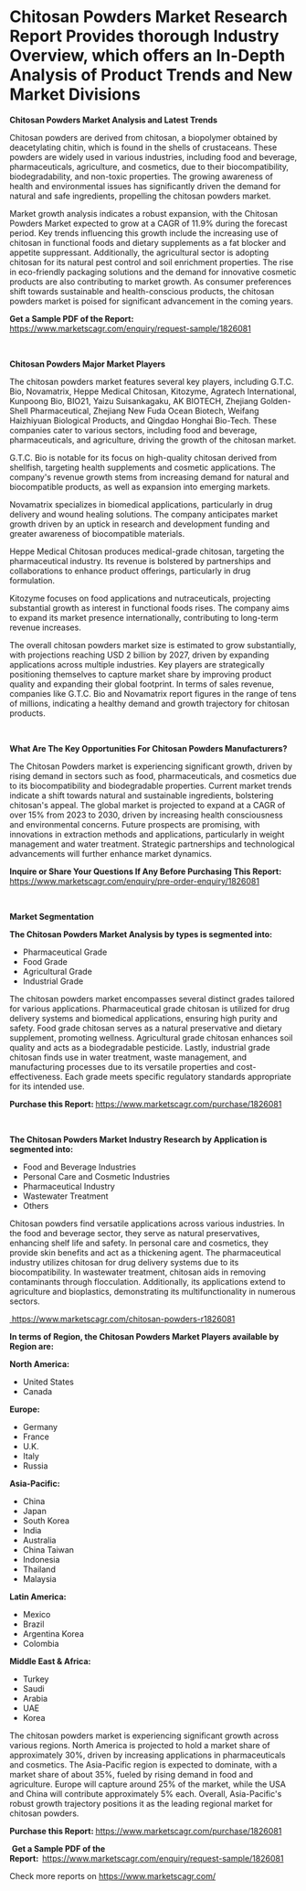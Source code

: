<p><h1>Chitosan Powders Market Research Report Provides thorough Industry Overview, which offers an In-Depth Analysis of Product Trends and New Market Divisions</h1></p><p><strong>Chitosan Powders Market Analysis and Latest Trends</strong></p>
<p><p>Chitosan powders are derived from chitosan, a biopolymer obtained by deacetylating chitin, which is found in the shells of crustaceans. These powders are widely used in various industries, including food and beverage, pharmaceuticals, agriculture, and cosmetics, due to their biocompatibility, biodegradability, and non-toxic properties. The growing awareness of health and environmental issues has significantly driven the demand for natural and safe ingredients, propelling the chitosan powders market.</p><p>Market growth analysis indicates a robust expansion, with the Chitosan Powders Market expected to grow at a CAGR of 11.9% during the forecast period. Key trends influencing this growth include the increasing use of chitosan in functional foods and dietary supplements as a fat blocker and appetite suppressant. Additionally, the agricultural sector is adopting chitosan for its natural pest control and soil enrichment properties. The rise in eco-friendly packaging solutions and the demand for innovative cosmetic products are also contributing to market growth. As consumer preferences shift towards sustainable and health-conscious products, the chitosan powders market is poised for significant advancement in the coming years.</p></p>
<p><strong>Get a Sample PDF of the Report:&nbsp;</strong> <a href="https://www.marketscagr.com/enquiry/request-sample/1826081?utm_campaign=2235&utm_medium=2&utm_source=Github&utm_content=ia&utm_term=03022025&utm_id=chitosan-powders">https://www.marketscagr.com/enquiry/request-sample/1826081</a></p>
<p>&nbsp;</p>
<p><strong>Chitosan Powders Major Market Players</strong></p>
<p><p>The chitosan powders market features several key players, including G.T.C. Bio, Novamatrix, Heppe Medical Chitosan, Kitozyme, Agratech International, Kunpoong Bio, BIO21, Yaizu Suisankagaku, AK BIOTECH, Zhejiang Golden-Shell Pharmaceutical, Zhejiang New Fuda Ocean Biotech, Weifang Haizhiyuan Biological Products, and Qingdao Honghai Bio-Tech. These companies cater to various sectors, including food and beverage, pharmaceuticals, and agriculture, driving the growth of the chitosan market.</p><p>G.T.C. Bio is notable for its focus on high-quality chitosan derived from shellfish, targeting health supplements and cosmetic applications. The company's revenue growth stems from increasing demand for natural and biocompatible products, as well as expansion into emerging markets. </p><p>Novamatrix specializes in biomedical applications, particularly in drug delivery and wound healing solutions. The company anticipates market growth driven by an uptick in research and development funding and greater awareness of biocompatible materials. </p><p>Heppe Medical Chitosan produces medical-grade chitosan, targeting the pharmaceutical industry. Its revenue is bolstered by partnerships and collaborations to enhance product offerings, particularly in drug formulation.</p><p>Kitozyme focuses on food applications and nutraceuticals, projecting substantial growth as interest in functional foods rises. The company aims to expand its market presence internationally, contributing to long-term revenue increases.</p><p>The overall chitosan powders market size is estimated to grow substantially, with projections reaching USD 2 billion by 2027, driven by expanding applications across multiple industries. Key players are strategically positioning themselves to capture market share by improving product quality and expanding their global footprint. In terms of sales revenue, companies like G.T.C. Bio and Novamatrix report figures in the range of tens of millions, indicating a healthy demand and growth trajectory for chitosan products.</p></p>
<p>&nbsp;</p>
<p><strong>What Are The Key Opportunities For Chitosan Powders Manufacturers?</strong></p>
<p><p>The Chitosan Powders market is experiencing significant growth, driven by rising demand in sectors such as food, pharmaceuticals, and cosmetics due to its biocompatibility and biodegradable properties. Current market trends indicate a shift towards natural and sustainable ingredients, bolstering chitosan's appeal. The global market is projected to expand at a CAGR of over 15% from 2023 to 2030, driven by increasing health consciousness and environmental concerns. Future prospects are promising, with innovations in extraction methods and applications, particularly in weight management and water treatment. Strategic partnerships and technological advancements will further enhance market dynamics.</p></p>
<p><strong>Inquire or Share Your Questions If Any Before Purchasing This Report:</strong> <a href="https://www.marketscagr.com/enquiry/pre-order-enquiry/1826081?utm_campaign=2235&utm_medium=2&utm_source=Github&utm_content=ia&utm_term=03022025&utm_id=chitosan-powders">https://www.marketscagr.com/enquiry/pre-order-enquiry/1826081</a></p>
<p>&nbsp;</p>
<p><strong>Market Segmentation</strong></p>
<p><strong>The Chitosan Powders Market Analysis by types is segmented into:</strong></p>
<p><ul><li>Pharmaceutical Grade</li><li>Food Grade</li><li>Agricultural Grade</li><li>Industrial Grade</li></ul></p>
<p><p>The chitosan powders market encompasses several distinct grades tailored for various applications. Pharmaceutical grade chitosan is utilized for drug delivery systems and biomedical applications, ensuring high purity and safety. Food grade chitosan serves as a natural preservative and dietary supplement, promoting wellness. Agricultural grade chitosan enhances soil quality and acts as a biodegradable pesticide. Lastly, industrial grade chitosan finds use in water treatment, waste management, and manufacturing processes due to its versatile properties and cost-effectiveness. Each grade meets specific regulatory standards appropriate for its intended use.</p></p>
<p><strong>Purchase this Report:&nbsp;</strong><a href="https://www.marketscagr.com/purchase/1826081?utm_campaign=2235&utm_medium=2&utm_source=Github&utm_content=ia&utm_term=03022025&utm_id=chitosan-powders">https://www.marketscagr.com/purchase/1826081</a></p>
<p>&nbsp;</p>
<p><strong>The Chitosan Powders Market Industry Research by Application is segmented into:</strong></p>
<p><ul><li>Food and Beverage Industries</li><li>Personal Care and Cosmetic Industries</li><li>Pharmaceutical Industry</li><li>Wastewater Treatment</li><li>Others</li></ul></p>
<p><p>Chitosan powders find versatile applications across various industries. In the food and beverage sector, they serve as natural preservatives, enhancing shelf life and safety. In personal care and cosmetics, they provide skin benefits and act as a thickening agent. The pharmaceutical industry utilizes chitosan for drug delivery systems due to its biocompatibility. In wastewater treatment, chitosan aids in removing contaminants through flocculation. Additionally, its applications extend to agriculture and bioplastics, demonstrating its multifunctionality in numerous sectors.</p></p>
<p><a href="https://www.marketscagr.com/chitosan-powders-r1826081?utm_campaign=2235&utm_medium=2&utm_source=Github&utm_content=ia&utm_term=03022025&utm_id=chitosan-powders">&nbsp;https://www.marketscagr.com/chitosan-powders-r1826081</a></p>
<p><strong>In terms of Region, the Chitosan Powders Market Players available by Region are:</strong></p>
<p>
    <p> <strong> North America: </strong>
        <ul>
            <li>United States</li>
            <li>Canada</li>
        </ul>
        </p> 
    <p> <strong> Europe: </strong>
        <ul>
            <li>Germany</li>
            <li>France</li>
            <li>U.K.</li>
            <li>Italy</li>
            <li>Russia</li>
        </ul>
        </p> 
    <p> <strong> Asia-Pacific: </strong>
        <ul>
            <li>China</li>
            <li>Japan</li>
            <li>South Korea</li>
            <li>India</li>
            <li>Australia</li>
            <li>China Taiwan</li>
            <li>Indonesia</li>
            <li>Thailand</li>
            <li>Malaysia</li>
        </ul>
        </p> 
    <p> <strong> Latin America: </strong>
        <ul>
            <li>Mexico</li>
            <li>Brazil</li>
            <li>Argentina Korea</li>
            <li>Colombia</li>
        </ul>
        </p> 
    <p> <strong> Middle East & Africa: </strong>
        <ul>
            <li>Turkey</li>
            <li>Saudi</li>
            <li>Arabia</li>
            <li>UAE</li>
            <li>Korea</li>
        </ul>
    </p>
    </p>
<p><p>The chitosan powders market is experiencing significant growth across various regions. North America is projected to hold a market share of approximately 30%, driven by increasing applications in pharmaceuticals and cosmetics. The Asia-Pacific region is expected to dominate, with a market share of about 35%, fueled by rising demand in food and agriculture. Europe will capture around 25% of the market, while the USA and China will contribute approximately 5% each. Overall, Asia-Pacific's robust growth trajectory positions it as the leading regional market for chitosan powders.</p></p>
<p><strong>Purchase this Report: </strong><a href="https://www.marketscagr.com/purchase/1826081?utm_campaign=2235&utm_medium=2&utm_source=Github&utm_content=ia&utm_term=03022025&utm_id=chitosan-powders">https://www.marketscagr.com/purchase/1826081</a></p>
<p>&nbsp;<strong>Get a Sample PDF of the Report:&nbsp;&nbsp;</strong><a href="https://www.marketscagr.com/enquiry/request-sample/1826081?utm_campaign=2235&utm_medium=2&utm_source=Github&utm_content=ia&utm_term=03022025&utm_id=chitosan-powders">https://www.marketscagr.com/enquiry/request-sample/1826081</a></p>
<p><strong></strong></p>
<p>Check more reports on <a href="https://www.marketscagr.com/?utm_campaign=2235&utm_medium=2&utm_source=Github&utm_content=ia&utm_term=03022025&utm_id=chitosan-powders">https://www.marketscagr.com/</a></p>